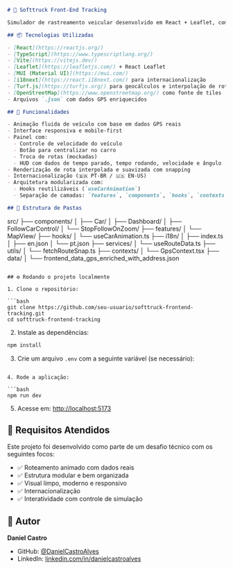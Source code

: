 ```markdown
# 🚚 Softtruck Front-End Tracking

Simulador de rastreamento veicular desenvolvido em React + Leaflet, com animação baseada em dados GPS reais e foco em experiência de usuário e performance.

## 📦 Tecnologias Utilizadas

- [React](https://reactjs.org/)
- [TypeScript](https://www.typescriptlang.org/)
- [Vite](https://vitejs.dev/)
- [Leaflet](https://leafletjs.com/) + React Leaflet
- [MUI (Material UI)](https://mui.com/)
- [i18next](https://react.i18next.com/) para internacionalização
- [Turf.js](https://turfjs.org/) para geocálculos e interpolação de rota
- [OpenStreetMap](https://www.openstreetmap.org/) como fonte de tiles
- Arquivos `.json` com dados GPS enriquecidos

## 🚀 Funcionalidades

- Animação fluida de veículo com base em dados GPS reais
- Interface responsiva e mobile-first
- Painel com:
  - Controle de velocidade do veículo
  - Botão para centralizar no carro
  - Troca de rotas (mockadas)
  - HUD com dados de tempo parado, tempo rodando, velocidade e ângulo
- Renderização de rota interpolada e suavizada com snapping
- Internacionalização (🇧🇷 PT-BR / 🇺🇸 EN-US)
- Arquitetura modularizada com:
  - Hooks reutilizáveis (`useCarAnimation`)
  - Separação de camadas: `features`, `components`, `hooks`, `contexts`, `services` e `utils`

## 📂 Estrutura de Pastas

```

src/
├── components/
│   ├── Car/
│   ├── Dashboard/
│   ├── FollowCarControl/
│   └── StopFollowOnZoom/
├── features/
│   └── MapView/
├── hooks/
│   └── useCarAnimation.ts
├── i18n/
│   ├── index.ts
│   ├── en.json
│   └── pt.json
├── services/
│   └── useRouteData.ts
├── utils/
│   └── fetchRouteSnap.ts
├── contexts/
│   └── GpsContext.tsx
├── data/
│   └── frontend\_data\_gps\_enriched\_with\_address.json

````

## ⚙️ Rodando o projeto localmente

1. Clone o repositório:

```bash
git clone https://github.com/seu-usuario/softtruck-frontend-tracking.git
cd softtruck-frontend-tracking
````

2. Instale as dependências:

```bash
npm install
```

3. Crie um arquivo `.env` com a seguinte variável (se necessário):

```

4. Rode a aplicação:

```bash
npm run dev
```

5. Acesse em: [http://localhost:5173](http://localhost:5173)

## 📌 Requisitos Atendidos

Este projeto foi desenvolvido como parte de um desafio técnico com os seguintes focos:

* ✅ Roteamento animado com dados reais
* ✅ Estrutura modular e bem organizada
* ✅ Visual limpo, moderno e responsivo
* ✅ Internacionalização
* ✅ Interatividade com controle de simulação

## 🧠 Autor

**Daniel Castro**

* GitHub: [@DanielCastroAlves](https://github.com/DanielCastroAlves)
* LinkedIn: [linkedin.com/in/danielcastroalves](https://linkedin.com/in/danielcastroalves)


